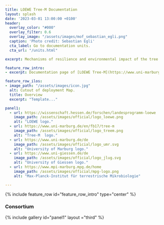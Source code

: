 ```yaml
---
title: LOEWE Tree-M Documentation
layout: splash
date: '2023-03-01 13:00:00 +0100'
header:
  overlay_color: "#000"
  overlay_filter: 0.6
  overlay_image: "/assets/images/mof_sebastian_egli.png"
  caption: 'Photo credit: Sebastian Egli'
  cta_label: Go to documentation units.
  cta_url: "/units.html"

excerpt: Mechanisms of resilience and environmental impact of the tree leaf microbiome

feature_row_intro:
- excerpt: Documentation page of [LOEWE Tree-M](https://www.uni-marburg.de/de/fb17/tree-m).

feature_row_ilos:
- image_path: "/assets/images/icon.jpg"
  alt: Cutout of deployment Map.
  title: Overview
  excerpt: "Template..."

panel1:
  - url: https://wissenschaft.hessen.de/forschen/landesprogramm-loewe
    image_path: /assets/images/official/logo_loewe.png
    alt: "LOEWE logo."    
  - url: https://www.uni-marburg.de/en/fb17/tree-m
    image_path: /assets/images/official/logo_treem.png
    alt: "Tree-M  logo."       
  - url: https://www.uni-marburg.de/de
    image_path: /assets/images/official/logo_umr.svg
    alt: "University of Marburg logo."
  - url: https://www.uni-giessen.de/de
    image_path: /assets/images/official/logo_jlug.svg
    alt: "University of Giessen logo."
  - url: https://www.mpi-marburg.mpg.de/home
    image_path: /assets/images/official/mpg-logo.png
    alt: "Max-Planck-Institut für terrestrische Mikrobiologie"    

---
```


{% include feature_row id="feature_row_intro" type="center" %}





### Consortium
{% include gallery id="panel1" layout ="third" %}